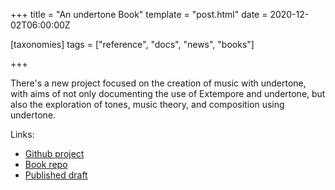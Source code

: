 +++
title = "An undertone Book"
template = "post.html"
date = 2020-12-02T06:00:00Z

[taxonomies]
tags = ["reference", "docs", "news", "books"]

+++

There's a new project focused on the creation of music with undertone, with aims of not only documenting the use of Extempore and undertone, but also the exploration of tones, music theory, and composition using undertone.

Links:
* [Github project](https://github.com/ut-proj/ut-proj.github.io)
* [Book repo](https://github.com/cnbbooks/lfe-music-programming)
* [Published draft](https://undertone.lfe.io/book)
